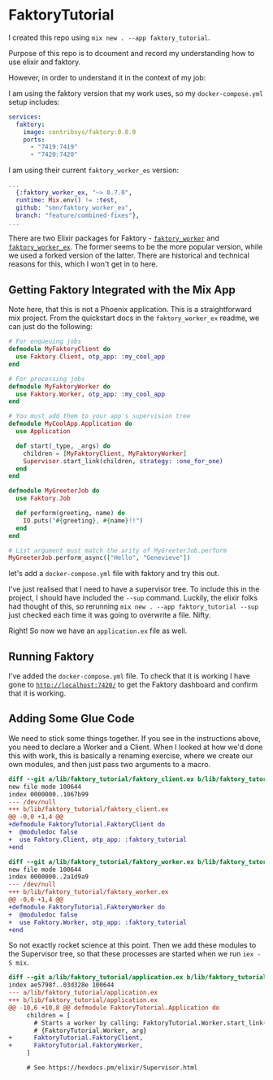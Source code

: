 # FaktoryTutorial

I created this repo using `mix new . --app faktory_tutorial`.

Purpose of this repo is to dcoument and record my understanding how to use elixir and faktory.

However, in order to understand it in the context of my job:

I am using the faktory version that my work uses, so my `docker-compose.yml` setup includes:

```yml
services:
  faktory:
    image: contribsys/faktory:0.8.0
    ports:
      - "7419:7419"
      - "7420:7420"
```

I am using their current `faktory_worker_es` version:

```elixir
...
  {:faktory_worker_ex, "~> 0.7.0",
  runtime: Mix.env() != :test,
  github: "smn/faktory_worker_ex",
  branch: "feature/combined-fixes"},
...
```

There are two Elixir packages for Faktory - [`faktory_worker`](https://github.com/seated/faktory_worker) and [`faktory_worker_ex`](https://github.com/cjbottaro/faktory_worker_ex).
The former seems to be the more popular version, while we used a forked version of the latter.
There are historical and technical reasons for this, which I won't get in to here.

## Getting Faktory Integrated with the Mix App

Note here, that this is not a Phoenix application. This is a straightforward mix project.
From the quickstart docs in the `faktory_worker_ex` readme, we can just do the following:

```elixir
# For enqueuing jobs
defmodule MyFaktoryClient do
  use Faktory.Client, otp_app: :my_cool_app
end

# For processing jobs
defmodule MyFaktoryWorker do
  use Faktory.Worker, otp_app: :my_cool_app
end

# You must add them to your app's supervision tree
defmodule MyCoolApp.Application do
  use Application

  def start(_type, _args) do
    children = [MyFaktoryClient, MyFaktoryWorker]
    Supervisor.start_link(children, strategy: :one_for_one)
  end
end

defmodule MyGreeterJob do
  use Faktory.Job

  def perform(greeting, name) do
    IO.puts("#{greeting}, #{name}!!")
  end
end

# List argument must match the arity of MyGreeterJob.perform
MyGreeterJob.perform_async(["Hello", "Genevieve"])
```

let's add a `docker-compose.yml` file with faktory and try this out.

I've just realised that I need to have a supervisor tree. To include this in the project,
I should have included the `--sup` command. Luckily, the elixir folks had thought
of this, so rerunning `mix new . --app faktory_tutorial --sup` just checked each time
it was going to overwrite a file. Nifty.

Right! So now we have an `application.ex` file as well.

## Running Faktory

I've added the `docker-compose.yml` file. To check that it is working
I have gone to [`http://localhost:7420/`](http://localhost:7420/) to
get the Faktory dashboard and confirm that it is working.

## Adding Some Glue Code

We need to stick some things together. If you see in the instructions above,
you need to declare a Worker and a Client. When I looked at how we'd done this
with work, this is basically a renaming exercise, where we create our own
modules, and then just pass two arguments to a macro.

```diff
diff --git a/lib/faktory_tutorial/faktory_client.ex b/lib/faktory_tutorial/faktory_client.ex
new file mode 100644
index 0000000..1067b99
--- /dev/null
+++ b/lib/faktory_tutorial/faktory_client.ex
@@ -0,0 +1,4 @@
+defmodule FaktoryTutorial.FaktoryClient do
+  @moduledoc false
+  use Faktory.Client, otp_app: :faktory_tutorial
+end
```

```diff
diff --git a/lib/faktory_tutorial/faktory_worker.ex b/lib/faktory_tutorial/faktory_worker.ex
new file mode 100644
index 0000000..2a1d9a9
--- /dev/null
+++ b/lib/faktory_tutorial/faktory_worker.ex
@@ -0,0 +1,4 @@
+defmodule FaktoryTutorial.FaktoryWorker do
+  @moduledoc false
+  use Faktory.Worker, otp_app: :faktory_tutorial
+end
```

So not exactly rocket science at this point. Then we add these
modules to the Supervisor tree, so that these processes are started
when we run `iex -S mix`.

```diff
diff --git a/lib/faktory_tutorial/application.ex b/lib/faktory_tutorial/application.ex
index ae5798f..03d328e 100644
--- a/lib/faktory_tutorial/application.ex
+++ b/lib/faktory_tutorial/application.ex
@@ -10,6 +10,8 @@ defmodule FaktoryTutorial.Application do
     children = [
       # Starts a worker by calling: FaktoryTutorial.Worker.start_link(arg)
       # {FaktoryTutorial.Worker, arg}
+      FaktoryTutorial.FaktoryClient,
+      FaktoryTutorial.FaktoryWorker,
     ]

     # See https://hexdocs.pm/elixir/Supervisor.html
```
